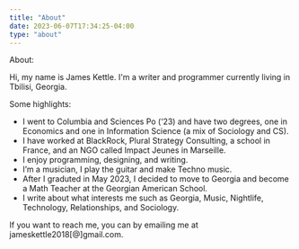 ```yaml
---
title: "About"
date: 2023-06-07T17:34:25-04:00
type: "about"
---
```

About:

Hi, my name is James Kettle. I'm a writer and programmer currently living in Tbilisi, Georgia.

Some highlights:

* I went to Columbia and Sciences Po (‘23) and have two degrees, one in Economics and one in Information Science (a mix of Sociology and CS).
* I have worked at BlackRock, Plural Strategy Consulting, a school in France, and an NGO called Impact Jeunes in Marseille.
* I enjoy programming, designing, and writing. 
* I’m a musician, I play the guitar and make Techno music.
* After I graduted in May 2023, I decided to move to Georgia and become a Math Teacher at the Georgian American School.
* I write about what interests me such as Georgia, Music, Nightlife, Technology, Relationships, and Sociology.

If you want to reach me, you can by emailing me at jameskettle2018[@]gmail.com.
